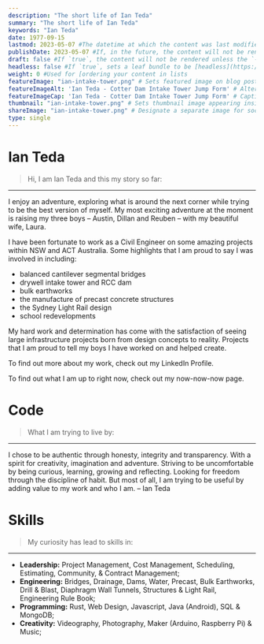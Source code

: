 ```yaml
---
description: "The short life of Ian Teda"
summary: "The short life of Ian Teda"
keywords: "Ian Teda"
date: 1977-09-15
lastmod: 2023-05-07 #The datetime at which the content was last modified.
publishDate: 2023-05-07 #If, in the future, the content will not be rendered unless the --buildFuture flag is passed to Hugo.
draft: false #If `true`, the content will not be rendered unless the `--buildDrafts` flag is passed to the `hugo` command.
headless: false #If `true`, sets a leaf bundle to be [headless](https://gohugo.io/content-management/page-bundles/#headless-bundle).
weight: 0 #Used for [ordering your content in lists
featureImage: "ian-intake-tower.png" # Sets featured image on blog post.
featureImageAlt: 'Ian Teda - Cotter Dam Intake Tower Jump Form' # Alternative text for featured image.
featureImageCap: 'Ian Teda - Cotter Dam Intake Tower Jump Form' # Caption (optional).
thumbnail: "ian-intake-tower.png" # Sets thumbnail image appearing inside card on homepage.
shareImage: "ian-intake-tower.png" # Designate a separate image for social media sharing.
type: single
---
```


# Ian Teda

> Hi, I am Ian Teda and this my story so far:

___


I enjoy an adventure, exploring what is around the next corner while trying to be the best version of myself. My most exciting adventure at the moment is raising my three boys – Austin, Dillan and Reuben – with my beautiful wife, Laura.

I have been fortunate to work as a Civil Engineer on some amazing projects within NSW and ACT Australia. Some highlights that I am proud to say I was involved in including: 
- balanced cantilever segmental bridges
- drywell intake tower and RCC dam
- bulk earthworks
- the manufacture of precast concrete structures
- the Sydney Light Rail design
- school redevelopments

My hard work and determination has come with the satisfaction of seeing large infrastructure projects born from design concepts to reality. Projects that I am proud to tell my boys I have worked on and helped create.

To find out more about my work, check out my LinkedIn Profile.

To find out what I am up to right now, check out my now-now-now page.

# Code

> What I am trying to live by:

___

I chose to be authentic through honesty, integrity and transparency. With a spirit for creativity, imagination and adventure. Striving to be uncomfortable by being curious, learning, growing and reflecting. Looking for freedom through the discipline of habit. But most of all, I am trying to be useful by adding value to my work and who I am. – Ian Teda

# Skills

> My curiosity has lead to skills in:

___

- **Leadership:** Project Management, Cost Management, Scheduling, Estimating, Community, & Contract Management;
- **Engineering:** Bridges, Drainage, Dams, Water, Precast, Bulk Earthworks, Drill & Blast, Diaphragm Wall Tunnels, Structures & Light Rail, Engineering Rule Book;
- **Programming:** Rust, Web Design, Javascript, Java (Android), SQL & MongoDB;
- **Creativity:** Videography, Photography, Maker (Arduino, Raspberry Pi) & Music;